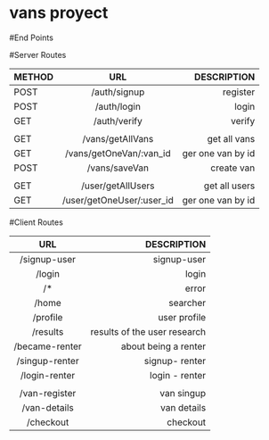 # vans proyect

#End Points

#Server Routes

| METHOD |            URL            |       DESCRIPTION |
| ------ | :-----------------------: | ----------------: |
| POST   |       /auth/signup        |          register |
| POST   |        /auth/login        |             login |
| GET    |       /auth/verify        |            verify |
|        |                           |                   |
| GET    |     /vans/getAllVans      |      get all vans |
| GET    |  /vans/getOneVan/:van_id  | ger one van by id |
| POST   |       /vans/saveVan       |        create van |
|        |                           |                   |
| GET    |     /user/getAllUsers     |     get all users |
| GET    | /user/getOneUser/:user_id | ger one van by id |

#Client Routes

|      URL       |                  DESCRIPTION |
| :------------: | ---------------------------: |
|  /signup-user  |                  signup-user |
|     /login     |                        login |
|      /\*       |                        error |
|     /home      |                     searcher |
|    /profile    |                 user profile |
|    /results    | results of the user research |
| /became-renter |         about being a renter |
| /singup-renter |               signup- renter |
| /login-renter  |               login - renter |
|                |                              |
| /van-register  |                   van singup |
|  /van-details  |                  van details |
|   /checkout    |                     checkout |

